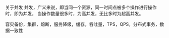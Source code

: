 关于并发
并发，广义来说，即当同一个资源，同一时间点被多个操作进行操作时，即为并发， 当操作数量很多时，为高并发，无比多时为超高并发。

容灾备份，集群，熔断，服务降级，缓存，吞吐量，TPS，QPS，分布式事务，数据一致性